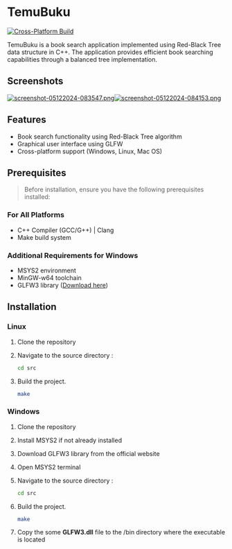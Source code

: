 # TemuBuku
[![Cross-Platform Build](https://github.com/Stroke-Death-A3/TemuBuku/actions/workflows/Compile.yml/badge.svg)](https://github.com/Stroke-Death-A3/TemuBuku/actions/workflows/Compile.yml) 


TemuBuku is a book search application implemented using Red-Black Tree data structure in C++. The application provides efficient book searching capabilities through a balanced tree implementation. 


## Screenshots
[![screenshot-05122024-083547.png](https://i.postimg.cc/J0b1YbgW/screenshot-05122024-083547.png)](https://postimg.cc/8fzQjrNy)[![screenshot-05122024-084153.png](https://i.postimg.cc/KzTF4Pmg/screenshot-05122024-084153.png)](https://postimg.cc/BLJRV1Lq)

## Features

- Book search functionality using Red-Black Tree algorithm
- Graphical user interface using GLFW
- Cross-platform support (Windows, Linux, Mac OS)

## Prerequisites

>Before installation, ensure you have the following prerequisites installed:

### For All Platforms
- C++ Compiler (GCC/G++) | Clang
- Make build system

### Additional Requirements for Windows
- MSYS2 environment
- MinGW-w64 toolchain
- GLFW3 library ([Download here](https://www.glfw.org/download))

## Installation

### Linux
1. Clone the repository
2. Navigate to the source directory :
   
   ```bash
   cd src
4. Build the project.
   
   ```bash
   make
### Windows

1. Clone the repository
2. Install MSYS2 if not already installed
3. Download GLFW3 library from the official website
4. Open MSYS2 terminal
5. Navigate to the source directory :

   ```bash
   cd src
   
7. Build the project.
   
   ```bash
   make
   
7. Copy the some **GLFW3.dll** file to the /bin directory where the executable is located
